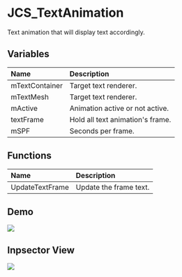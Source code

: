 # JCS_TextAnimation

Text animation that will display text accordingly.

## Variables

| Name           | Description                      |
|:---------------|:---------------------------------|
| mTextContainer | Target text renderer.            |
| mTextMesh      | Target text renderer.            |
| mActive        | Animation active or not active.  |
| textFrame      | Hold all text animation's frame. |
| mSPF           | Seconds per frame.               |

## Functions

| Name            | Description            |
|:----------------|:-----------------------|
| UpdateTextFrame | Update the frame text. |

## Demo

<img src="./images/GUI/Text/JCS_TextAnimation/demo.gif"/>

## Inpsector View

<img src="./images/GUI/Text/JCS_TextAnimation/inspector.png"/>
